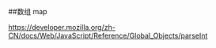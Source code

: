 ##数组 map 


https://developer.mozilla.org/zh-CN/docs/Web/JavaScript/Reference/Global_Objects/parseInt


